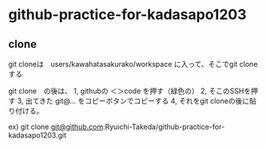 # github-practice-for-kadasapo1203

## clone
git cloneは　users/kawahatasakurako/workspace
に入って、そこでgit clone　する

git clone　の後は、
1, githubの ＜＞code を押す（緑色の）
2, そこのSSHを押す
3, 出てきた git@... をコピーボタンでコピーする
4, それをgit cloneの後に貼り付ける。

ex) git clone git@github.com:Ryuichi-Takeda/github-practice-for-kadasapo1203.git

